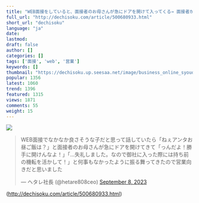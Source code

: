 ```yaml
---
title: "WEB面接をしていると、面接者のお母さんが急にドアを開けて入ってくる→ 面接者が営業向きな対応を見せていた話"
full_url: "http://dechisoku.com/article/500680933.html"
short_url: "dechisoku"
language: "ja"
date: 
lastmod: 
draft: false
author: []
categories: []
tags: ['面接', 'web', '営業']
keywords: []
thumbnail: "https://dechisoku.up.seesaa.net/image/business_online_syoudan_uchiawase-385ef.png"
popular: 1356
latest: 1060
trend: 1396
featured: 1315
views: 1871
comments: 55
weight: 15
---
```


![](https://dechisoku.up.seesaa.net/image/business_online_syoudan_uchiawase-385ef.png)

<blockquote class='twitter-tweet'><p lang='ja' dir='ltr'>WEB面接でなかなか良さそうな子だと思って話していたら「ねぇアンタお昼ご飯は？」と面接者のお母さんが急にドアを開けてきて「っんだよ！勝手に開けんなよ！」「…失礼しました。なので御社に入った際には持ち前の機転を活かして！」と何事もなかったように振る舞ってきたので営業向きだと思いました</p>— ヘタレ社長 (@hetare808ceo) <a href='https://twitter.com/hetare808ceo/status/1700001955375095962?ref_src=twsrc%5Etfw'>September 8, 2023</a></blockquote> 

(http://dechisoku.com/article/500680933.html)
